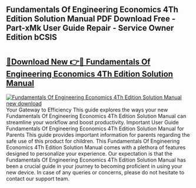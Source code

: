 ## Fundamentals Of Engineering Economics 4Th Edition Solution Manual PDF Download Free - Part-xMk User Guide Repair - Service Owner Edition bCSlS

# <h2><a href="http://bc42101.oget.top/?id=Fundamentals+Of+Engineering+Economics+4Th+Edition+Solution+Manual">🔗Download New 👉🔴 Fundamentals Of Engineering Economics 4Th Edition Solution Manual</a></h2>

[![Fundamentals Of Engineering Economics 4Th Edition Solution Manual new download](https://i.imgur.com/5g1atiW.png)](http://bc42101.oget.top/?id=Fundamentals+Of+Engineering+Economics+4Th+Edition+Solution+Manual)
Your Gateway to Efficiency This guide explores the ways your new Fundamentals Of Engineering Economics 4Th Edition Solution Manual can streamline your workflow and boost productivity. Important User Guide Fundamentals Of Engineering Economics 4Th Edition Solution Manual for Parents This guide provides important information for parents regarding the safe use of this product for children. This Fundamentals Of Engineering Economics 4Th Edition Solution Manual comes with a plethora of features designed to personalize your experience. Our expectation is that the Fundamentals Of Engineering Economics 4Th Edition Solution Manual has been a crucial guide in your journey to becoming proficient in using your new device. In case of any queries or concerns, please do not hesitate to contact our support team.
